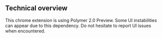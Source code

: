 ## Technical overview

This chrome extension is using Polymer 2.0 Preview. 
Some UI instabilities can appear due to this dependency. 
Do not hesitate to report UI issues when encountered.

